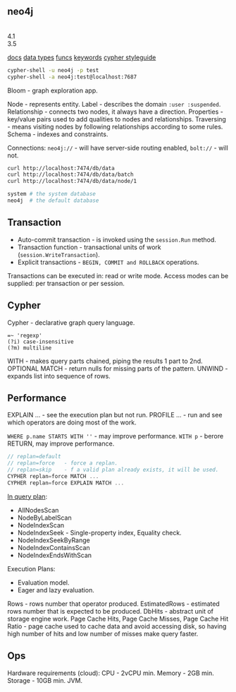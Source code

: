 neo4j
-
<br>4.1
<br>3.5

[docs](https://neo4j.com/docs/)
[data types](https://neo4j.com/docs/cypher-manual/current/syntax/values/)
[funcs](https://neo4j.com/docs/cypher-manual/current/functions/)
[keywords](https://neo4j.com/docs/cypher-manual/current/keyword-glossary/)
[cypher styleguide](https://neo4j.com/docs/cypher-manual/current/styleguide/)

````sh
cypher-shell -u neo4j -p test
cypher-shell -a neo4j:test@localhost:7687
````

Bloom - graph exploration app.

Node - represents entity.
Label - describes the domain `:user :suspended`.
Relationship - connects two nodes, it always have a direction.
Properties - key/value pairs used to add qualities to nodes and relationships.
Traversing - means visiting nodes by following relationships according to some rules.
Schema - indexes and constraints.

Connections:
`neo4j://` - will have server-side routing enabled,
`bolt://` - will not.

````sh
curl http://localhost:7474/db/data
curl http://localhost:7474/db/data/batch
curl http://localhost:7474/db/data/node/1

system # the system database
neo4j  # the default database
````

## Transaction

* Auto-commit transaction - is invoked using the `session.Run` method.
* Transaction function - transactional units of work (`session.WriteTransaction`).
* Explicit transactions - `BEGIN, COMMIT and ROLLBACK` operations.

Transactions can be executed in: read or write mode.
Access modes can be supplied: per transaction or per session.

## Cypher

Cypher - declarative graph query language.

````
=~ 'regexp'
(?i) case-insensitive
(?m) multiline
````

WITH -  makes query parts chained, piping the results 1 part to 2nd.
OPTIONAL MATCH - return nulls for missing parts of the pattern.
UNWIND - expands list into sequence of rows.

## Performance

EXPLAIN ... - see the execution plan but not run.
PROFILE ... - run and see which operators are doing most of the work.

`WHERE p.name STARTS WITH ''` - may improve performance.
`WITH p` - berore RETURN, may improve performance.

````js
// replan=default
// replan=force   - force a replan.
// replan=skip    - f a valid plan already exists, it will be used.
CYPHER replan=force MATCH ...
CYPHER replan=force EXPLAIN MATCH ...
````

[In query plan](https://neo4j.com/docs/cypher-manual/current/execution-plans/operator-summary/):
* AllNodesScan
* NodeByLabelScan
* NodeIndexScan
* NodeIndexSeek - Single-property index, Equality check.
* NodeIndexSeekByRange
* NodeIndexContainsScan
* NodeIndexEndsWithScan

Execution Plans:
* Evaluation model.
* Eager and lazy evaluation.

Rows - rows number that operator produced.
EstimatedRows - estimated rows number that is expected to be produced.
DbHits - abstract unit of storage engine work.
Page Cache Hits, Page Cache Misses, Page Cache Hit Ratio - page cache
used to cache data and avoid accessing disk,
so having high number of hits and low number of misses make query faster.

## Ops

Hardware requirements (cloud):
CPU - 2vCPU min.
Memory - 2GB min.
Storage - 10GB min.
JVM.
